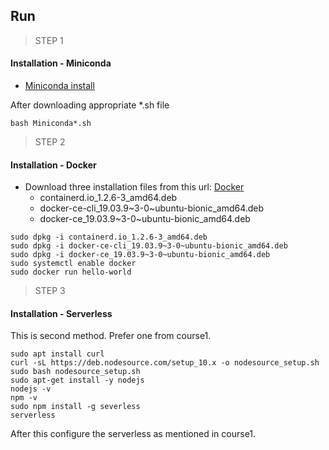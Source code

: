 ## Run

> STEP 1
#### Installation - Miniconda

- [Miniconda install](https://docs.conda.io/en/latest/miniconda.html#linux-installers)

After downloading appropriate *.sh file
```
bash Miniconda*.sh  
```

> STEP 2
#### Installation - Docker

- Download three installation files from this url: [Docker](https://download.docker.com/linux/ubuntu/dists/bionic/pool/stable/amd64)
    - containerd.io_1.2.6-3_amd64.deb
    - docker-ce-cli_19.03.9~3-0~ubuntu-bionic_amd64.deb
    - docker-ce_19.03.9~3-0~ubuntu-bionic_amd64.deb  

```
sudo dpkg -i containerd.io_1.2.6-3_amd64.deb
sudo dpkg -i docker-ce-cli_19.03.9~3-0~ubuntu-bionic_amd64.deb
sudo dpkg -i docker-ce_19.03.9~3-0~ubuntu-bionic_amd64.deb
sudo systemctl enable docker
sudo docker run hello-world
```

> STEP 3
#### Installation - Serverless

This is second method. Prefer one from course1. 
```
sudo apt install curl
curl -sL https://deb.nodesource.com/setup_10.x -o nodesource_setup.sh
sudo bash nodesource_setup.sh
sudo apt-get install -y nodejs
nodejs -v
npm -v
sudo npm install -g severless
serverless
```
After this configure the serverless as mentioned in course1.